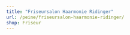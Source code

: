 ```yaml
---
title: "Friseursalon Haarmonie Ridinger"
url: /peine/friseursalon-haarmonie-ridinger/
shop: Friseur
---
```

